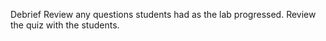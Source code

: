 Debrief
Review any questions students had as the lab progressed.
Review the quiz with the students.
